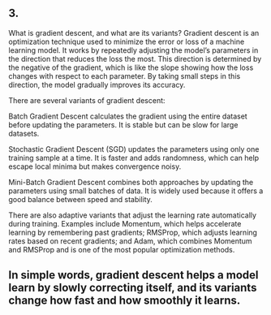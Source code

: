
## 3.

What is gradient descent, and what are its variants?
Gradient descent is an optimization technique used to minimize the error or loss of a machine learning model. It works by repeatedly adjusting the model’s parameters in the direction that reduces the loss the most. This direction is determined by the negative of the gradient, which is like the slope showing how the loss changes with respect to each parameter. By taking small steps in this direction, the model gradually improves its accuracy.

There are several variants of gradient descent:

Batch Gradient Descent calculates the gradient using the entire dataset before updating the parameters. It is stable but can be slow for large datasets.

Stochastic Gradient Descent (SGD) updates the parameters using only one training sample at a time. It is faster and adds randomness, which can help escape local minima but makes convergence noisy.

Mini-Batch Gradient Descent combines both approaches by updating the parameters using small batches of data. It is widely used because it offers a good balance between speed and stability.

There are also adaptive variants that adjust the learning rate automatically during training. Examples include Momentum, which helps accelerate learning by remembering past gradients; RMSProp, which adjusts learning rates based on recent gradients; and Adam, which combines Momentum and RMSProp and is one of the most popular optimization methods.

In simple words, gradient descent helps a model learn by slowly correcting itself, and its variants change how fast and how smoothly it learns.
---
